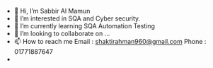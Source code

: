 - 👋 Hi, I’m Sabbir Al Mamun
- 👀 I’m interested in SQA and Cyber security.
- 🌱 I’m currently learning SQA Automation Testing
- 💞️ I’m looking to collaborate on ...
- 📫 How to reach me Email : shaktirahman960@gmail.com
                      Phone : 01771887647
- 

<!---
Sabbirmamun/Sabbirmamun is a ✨ special ✨ repository because its `README.md` (this file) appears on your GitHub profile.
You can click the Preview link to take a look at your changes.
--->
